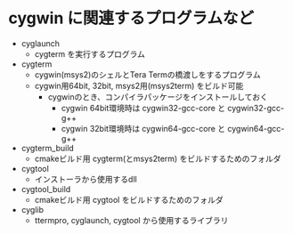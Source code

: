 ﻿# cygwin に関連するプログラムなど

- cyglaunch
  - cygterm を実行するプログラム
- cygterm
  - cygwin(msys2)のシェルとTera Termの橋渡しをするプログラム
  - cygwin用64bit, 32bit, msys2用(msys2term) をビルド可能
    - cygwinのとき、コンパイラパッケージをインストールしておく
      - cygwin 64bit環境時は cygwin32-gcc-core と cygwin32-gcc-g++
      - cygwin 32bit環境時は cygwin64-gcc-core と cygwin64-gcc-g++
- cygterm_build
  - cmakeビルド用 cygterm(とmsys2term) をビルドするためのフォルダ
- cygtool
  - インストーラから使用するdll
- cygtool_build
  - cmakeビルド用 cygtool をビルドするためのフォルダ
- cyglib
  - ttermpro, cyglaunch, cygtool から使用するライブラリ
